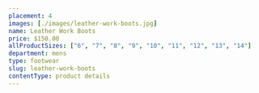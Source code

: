 ```yaml
---
placement: 4
images: [./images/leather-work-boots.jpg]
name: Leather Work Boots
price: $150.00
allProductSizes: ["6", "7", "8", "9", "10", "11", "12", "13", "14"]
department: mens
type: footwear
slug: leather-work-boots
contentType: product details
---
```

